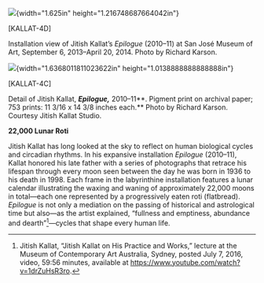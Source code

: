 ![](media/image1.png){width="1.625in" height="1.216748687664042in"}

\[KALLAT-4D\]

Installation view of Jitish Kallat’s *Epilogue* (2010–11) at San José Museum of Art, September 6, 2013–April 20, 2014. Photo by Richard Karson.

![](media/image2.png){width="1.6368011811023622in" height="1.0138888888888888in"}

\[KALLAT-4C\]

Detail of Jitish Kallat, ***Epilogue,*** 2010–11**. Pigment print on archival paper; 753 prints: 11 3/16 x 14 3/8 inches each.** Photo by Richard Karson. Courtesy Jitish Kallat Studio.

**22,000 Lunar Roti**

Jitish Kallat has long looked at the sky to reflect on human biological cycles and circadian rhythms. In his expansive installation *Epilogue* (2010–11), Kallat honored his late father with a series of photographs that retrace his lifespan through every moon seen between the day he was born in 1936 to his death in 1998. Each frame in the labyrinthine installation features a lunar calendar illustrating the waxing and waning of approximately 22,000 moons in total—each one represented by a progressively eaten roti (flatbread). *Epilogue* is not only a mediation on the passing of historical and astrological time but also—as the artist explained, “fullness and emptiness, abundance and dearth”[^1]—cycles that shape every human life.

[^1]: Jitish Kallat, “Jitish Kallat on His Practice and Works,” lecture at the Museum of Contemporary Art Australia, Sydney, posted July 7, 2016, video, 59:56 minutes, available at https://www.youtube.com/watch?v=1drZuHsR3ro.
